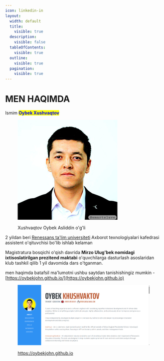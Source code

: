 ```yaml
---
icon: linkedin-in
layout:
  width: default
  title:
    visible: true
  description:
    visible: false
  tableOfContents:
    visible: true
  outline:
    visible: true
  pagination:
    visible: true
---
```


# MEN HAQIMDA

Ismim <mark style="color:blue;">**Oybek Xushvaqtov**</mark>

<figure><img src=".gitbook/assets/About-me.jpg" alt="" width="320"><figcaption><p>Xushvaqtov Oybek Asliddin o'g'li</p></figcaption></figure>

2 yildan beri [Renessans ta'lim universiteti](https://renessans-edu.uz/uz/) Axborot texnologiyalari kafedrasi assistent o'qituvchisi bo'lib ishlab kelaman

Magistratura bosqichi o'qish davrida **Mirzo Ulug'bek nomidagi ixtisoslatirilgan prezitend maktabi** o'quvchilarga dasturlash asoslaridan klub tashkil qilib 1 yil davomida dars o'tganman.

men haqimda batafsil ma'lumotni ushbu saytdan tanishishingiz mumkin - [https://oybekjohn.github.io/](https://oybekjohn.github.io)

<figure><img src=".gitbook/assets/Screenshot_1.png" alt=""><figcaption><p><a href="https://www.oybekjohn.github.io/">https://oybekjohn.github.io</a></p></figcaption></figure>
